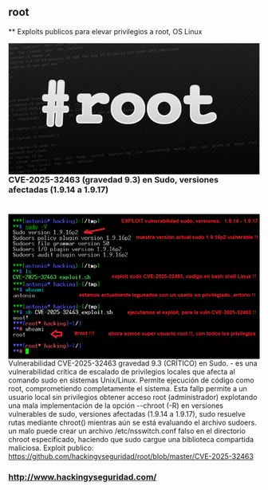## root

** Exploits publicos para elevar privilegios a root, OS Linux

<img style="float:left" alt="sudo elevacion de privilegios a root" src="https://github.com/hackingyseguridad/root/blob/master/root.jpg">

### CVE-2025-32463 (gravedad 9.3) en Sudo, versiones afectadas (1.9.14 a 1.9.17)
#
<img style="float:left" alt="CVE-2025-32463 sudo elevacion de privilegios a root" src="https://github.com/hackingyseguridad/root/blob/master/CVE-2025-32463.png">

 Vulnerabilidad CVE-2025-32463 gravedad 9.3 (CRÍTICO) en Sudo. - es una vulnerabilidad crítica de escalado de privilegios locales que afecta al comando sudo en sistemas Unix/Linux. Permite ejecución  de código como root, comprometiendo completamente el sistema. Esta fallp permite a un usuario local sin privilegios obtener acceso root (administrador) explotando una mala implementación de la opción --chroot (-R) en versiones vulnerables de sudo, versiones afectadas (1.9.14 a 1.9.17), sudo resuelve rutas mediante chroot() mientras aún se está evaluando el archivo sudoers. un malo puede crear un archivo /etc/nsswitch.conf falso en el directorio chroot especificado, haciendo que sudo cargue una biblioteca compartida maliciosa.  Exploit publico:   https://github.com/hackingyseguridad/root/blob/master/CVE-2025-32463

### http://www.hackingyseguridad.com/


